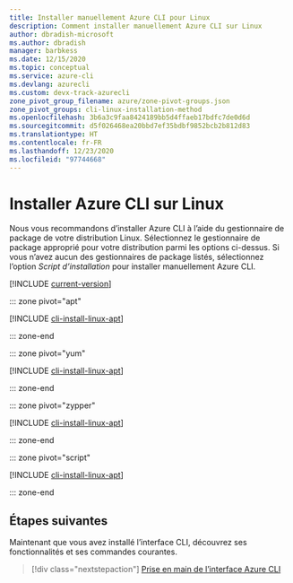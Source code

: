```yaml
---
title: Installer manuellement Azure CLI pour Linux
description: Comment installer manuellement Azure CLI sur Linux
author: dbradish-microsoft
ms.author: dbradish
manager: barbkess
ms.date: 12/15/2020
ms.topic: conceptual
ms.service: azure-cli
ms.devlang: azurecli
ms.custom: devx-track-azurecli
zone_pivot_group_filename: azure/zone-pivot-groups.json
zone_pivot_groups: cli-linux-installation-method
ms.openlocfilehash: 3b6a3c9faa8424189bb5d4ffaeb17bdfc7de0d6d
ms.sourcegitcommit: d5f026468ea20bbd7ef35bdbf9852bcb2b812d83
ms.translationtype: HT
ms.contentlocale: fr-FR
ms.lasthandoff: 12/23/2020
ms.locfileid: "97744668"
---
```

# <a name="install-the-azure-cli-on-linux"></a>Installer Azure CLI sur Linux

Nous vous recommandons d’installer Azure CLI à l’aide du gestionnaire de package de votre distribution Linux. Sélectionnez le gestionnaire de package approprié pour votre distribution parmi les options ci-dessus.  Si vous n’avez aucun des gestionnaires de package listés, sélectionnez l’option *Script d’installation* pour installer manuellement Azure CLI.

[!INCLUDE [current-version](includes/current-version.md)]

::: zone pivot="apt"

[!INCLUDE [cli-install-linux-apt](includes/cli-install-linux-apt.md)]

::: zone-end

::: zone pivot="yum"

[!INCLUDE [cli-install-linux-apt](includes/cli-install-linux-yum.md)]

::: zone-end

::: zone pivot="zypper"

[!INCLUDE [cli-install-linux-apt](includes/cli-install-linux-zypper.md)]

::: zone-end

::: zone pivot="script"

[!INCLUDE [cli-install-linux-apt](includes/cli-install-linux-script.md)]

::: zone-end

## <a name="next-steps"></a>Étapes suivantes

Maintenant que vous avez installé l’interface CLI, découvrez ses fonctionnalités et ses commandes courantes.

> [!div class="nextstepaction"]
> [Prise en main de l’interface Azure CLI](get-started-with-azure-cli.md)